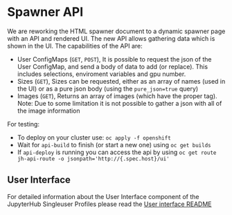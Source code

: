 # Spawner API

We are reworking the HTML spawner document to a dynamic spawner page with an API and rendered UI.
The new API allows gathering data which is shown in the UI.
The capabilities of the API are:
  - User ConfigMaps (`GET`, `POST`), It is possible to request the json of the User ConfigMap, and send a body of data to add (or replace). This includes selections, enviroment variables and gpu number.
  - Sizes (`GET`), Sizes can be requested, either as an array of names (used in the UI) or as a pure json body (using the `pure_json=true` query)
  - Images (`GET`), Returns an array of images (which have the proper tag). Note: Due to some limitation it is not possible to gather a json with all of the image information

For testing:
  - To deploy on your cluster use:
   ```oc apply -f openshift```
  - Wait for `api-build` to finish (or start a new one) using
   ```oc get builds```
  - If `api-deploy` is running you can access the api by using 
   ```oc get route jh-api-route -o jsonpath='http://{.spec.host}/ui'```

## User Interface

For detailed information about the User Interface component of the JupyterHub Singleuser Profiles please read the [User interface README](../jupyterhub_singleuser_profiles/ui/README.md)